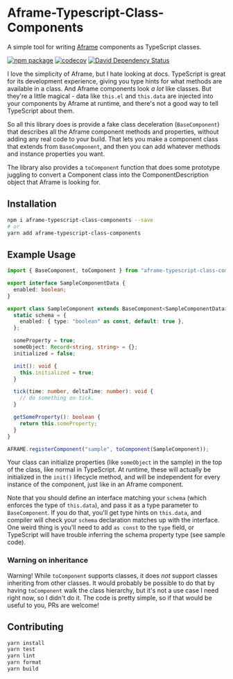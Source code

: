 # Aframe-Typescript-Class-Components

A simple tool for writing [Aframe](https://aframe.io/docs) components as TypeScript classes.

[![npm package](https://img.shields.io/npm/v/aframe-typescript-class-components.svg)](https://www.npmjs.com/package/aframe-typescript-class-components)
[![codecov](https://codecov.io/gh/will-wow/aframe-typescript-class-components/branch/master/graph/badge.svg)](https://codecov.io/gh/will-wow/aframe-typescript-class-components)
[![David Dependency Status](https://david-dm.org/will-wow/aframe-typescript-class-components.svg)](https://david-dm.org/will-wow/aframe-typescript-class-components)

I love the simplicity of Aframe, but I hate looking at docs. TypeScript is great for its development experience, giving you type hints for what methods are available in a class. And Aframe components look _a lot_ like classes. But they're a little magical - data like `this.el` and `this.data` are injected into your components by Aframe at runtime, and there's not a good way to tell TypeScript about them.

So all this library does is provide a fake class deceleration (`BaseComponent`) that describes all the Aframe component methods and properties, without adding any real code to your build. That lets you make a component class that extends from `BaseComponent`, and then you can add whatever methods and instance properties you want.

The library also provides a `toComponent` function that does some prototype juggling to convert a Component class into the ComponentDescription object that Aframe is looking for.

## Installation

```bash
npm i aframe-typescript-class-components --save
# or
yarn add aframe-typescript-class-components
```

## Example Usage

```typescript
import { BaseComponent, toComponent } from "aframe-typescript-class-components";

export interface SampleComponentData {
  enabled: boolean;
}

export class SampleComponent extends BaseComponent<SampleComponentData> {
  static schema = {
    enabled: { type: "boolean" as const, default: true },
  };

  someProperty = true;
  someObject: Record<string, string> = {};
  initialized = false;

  init(): void {
    this.initialized = true;
  }

  tick(time: number, deltaTime: number): void {
    // do something on tick.
  }

  getSomeProperty(): boolean {
    return this.someProperty;
  }
}

AFRAME.registerComponent("sample", toComponent(SampleComponent));
```

Your class can initialize properties (like `someObject` in the sample) in the top of the class, like normal in TypeScript. At runtime, these will actually be initialized in the `init()` lifecycle method, and will be independent for every instance of the component, just like in an Aframe component.

Note that you should define an interface matching your `schema` (which enforces the type of `this.data`), and pass it as a type parameter to `BaseComponent`. If you do that, you'll get type hints on `this.data`, and compiler will check your `schema` declaration matches up with the interface. One weird thing is you'll need to add `as const` to the `type` field, or TypeScript will have trouble inferring the schema property type (see sample code).

### Warning on inheritance

Warning! While `toComponent` supports classes, it does _not_ support classes inheriting from other classes. It would probably be possible to do that by having `toComponent` walk the class hierarchy, but it's not a use case I need right now, so I didn't do it. The code is pretty simple, so if that would be useful to you, PRs are welcome!

## Contributing

```bash
yarn install
yarn test
yarn lint
yarn format
yarn build
```
